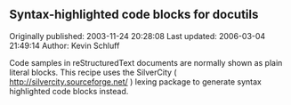 ## Syntax-highlighted code blocks for docutils 
Originally published: 2003-11-24 20:28:08 
Last updated: 2006-03-04 21:49:14 
Author: Kevin Schluff 
 
Code samples in reStructuredText documents are normally shown as plain literal blocks.  This recipe uses the SilverCity ( http://silvercity.sourceforge.net/ ) lexing package to generate syntax highlighted code blocks instead.